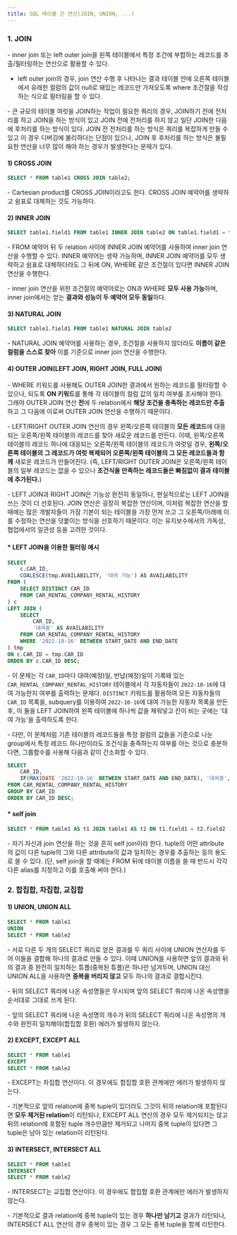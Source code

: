 ```yaml
---
title: SQL 테이블 간 연산(JOIN, UNION, ...)
---
```



### 1. JOIN

\- inner join 또는 left outer join을 왼쪽 테이블에서 특정 조건에 부합하는 레코드를 추출/필터링하는 연산으로 활용할 수 있다. 

  - left outer join의 경우, join 연산 수행 후 나타나는 결과 테이블 안에 오른쪽 테이블에서 유래한 컬럼의 값이 null로 돼있는 레코드만 가져오도록 where 조건절을 작성하는 식으로 필터링을 할 수 있다.

\- 큰 규모의 테이블 여럿을 JOIN하는 작업이 필요한 쿼리의 경우, JOIN하기 전에 전처리를 하고 JOIN을 하는 방식이 있고 JOIN 전에 전처리를 하지 않고 일단 JOIN한 다음에 후처리를 하는 방식이 있다. JOIN 전 전처리를 하는 방식은 쿼리를 복잡하게 만들 수 있고 이 경우 디버깅에 불리하다는 단점이 있으나, JOIN 후 후처리를 하는 방식은 불필요한 연산을 너무 많이 해야 하는 경우가 발생한다는 문제가 있다.

#### 1) CROSS JOIN

```sql
SELECT * FROM table1 CROSS JOIN table2;
```

\- Cartesian product를 CROSS JOIN이라고도 한다. CROSS JOIN 예약어를 생략하고 쉼표로 대체하는 것도 가능하다.


#### 2) INNER JOIN

```sql
SELECT table1.field1 FROM table1 INNER JOIN table2 ON table1.field1 = table2.field2
```

\- FROM 예약어 뒤 두 relation 사이에 INNER JOIN 예약어를 사용하여 inner join 연산을 수행할 수 있다. INNER 예약어는 생략 가능하며, INNER JOIN 예약어를 모두 생략하고 쉼표로 대체하더라도 그 뒤에 ON, WHERE 같은 조건절이 있다면 INNER JOIN 연산을 수행한다.

\- inner join 연산을 위한 조건절의 예약어로는 ON과 WHERE **모두 사용 가능**하며, inner join에서는 얻는 **결과와 성능이 두 예약어 모두 동일**하다.


#### 3) NATURAL JOIN

```sql
SELECT table1.field1 FROM table1 NATURAL JOIN table2 
```

\- NATURAL JOIN 예약어를 사용하는 경우, 조건절을 사용하지 않더라도 **이름이 같은 컬럼을 스스로 찾아** 이를 기준으로 inner join 연산을 수행한다.


#### 4) OUTER JOIN(LEFT JOIN, RIGHT JOIN, FULL JOIN)

\- WHERE 키워드를 사용해도 OUTER JOIN한 결과에서 원하는 레코드를 필터링할 수 있으나, 되도록 **ON 키워드**를 통해 각 테이블의 컬럼 값의 일치 여부를 조사해야 한다. 그래야 OUTER JOIN 연산 **전**에 두 relation에서 **해당 조건을 충족하는 레코드만 추출**하고 그 다음에 이로써 OUTER JOIN 연산을 수행하기 때문이다.

\- LEFT/RIGHT OUTER JOIN 연산의 경우 왼쪽/오른쪽 테이블의 **모든 레코드**에 대응되는 오른쪽/왼쪽 테이블의 레코드를 찾아 새로운 레코드를 만든다. 이때, 왼쪽/오른쪽 테이블의 레코드 하나에 대응되는 오른쪽/왼쪽 테이블의 레코드가 여럿일 경우, **왼쪽/오른쪽 테이블의 그 레코드가 여럿 복제되어 오른쪽/왼쪽 테이블의 그 모든 레코드들과 함께** 새로운 레코드가 만들어진다. (즉, LEFT/RIGHT OUTER JOIN은 오른쪽/왼쪽 테이블의 일부 레코드는 없을 수 있으나 **조건식을 만족하는 레코드들은 빠짐없이 결과 테이블에 추가된다.**)

\- LEFT JOIN과 RIGHT JOIN은 기능상 완전히 동일하나, 현실적으로는 LEFT JOIN을 쓰는 것이 더 선호된다. JOIN 연산은 굉장히 복잡한 연산이며, 이처럼 복잡한 연산을 할 때에는 많은 개발자들이 가잠 기본이 되는 테이블을 가장 먼저 쓰고 그 오른쪽/아래에 이를 수정하는 연산을 덧붙이는 방식을 선호하기 때문이다. 이는 유지보수에서의 가독성, 협업에서의 일관성 등을 고려한 것이다.

#### * LEFT JOIN을 이용한 필터링 예시

```sql
SELECT 
    c.CAR_ID,
    COALESCE(tmp.AVAILABILITY, '대여 가능') AS AVAILABILITY
FROM (
    SELECT DISTINCT CAR_ID 
    FROM CAR_RENTAL_COMPANY_RENTAL_HISTORY
) c
LEFT JOIN (
    SELECT 
        CAR_ID, 
        '대여중' AS AVAILABILITY
    FROM CAR_RENTAL_COMPANY_RENTAL_HISTORY
    WHERE '2022-10-16' BETWEEN START_DATE AND END_DATE
) tmp
ON c.CAR_ID = tmp.CAR_ID
ORDER BY c.CAR_ID DESC;
```

\- 이 문제는 각 `CAR_ID`마다 대여(예정)일, 반납(예정)일이 기록돼 있는 `CAR_RENTAL_COMPANY_RENTAL_HISTORY` 테이블에서 각 자동차들이 `2022-10-16`에 대여 가능한지 여부를 출력하는 문제다. `DISTINCT` 키워드를 활용하여 모든 자동차들의 `CAR_ID` 목록을, subquery를 이용하여 `2022-10-16`에 대여 가능한 자동차 목록을 만든 후, 이 둘을 LEFT JOIN하여 왼쪽 테이블에 하나씩 값을 채워넣고 칸이 비는 곳에는 '대여 가능'을 출력하도록 한다. 

\- 다만, 이 문제처럼 기존 테이블의 레코드들을 특정 컬럼의 값들을 기준으로 나눈 group에서 특정 레코드 하나만이라도 조건식을 충족하는지 여부를 아는 것으로 충분하다면, 그룹함수를 사용해 다음과 같이 간소화할 수 있다.

```sql
SELECT 
    CAR_ID,
    IF(MAX(DATE '2022-10-16' BETWEEN START_DATE AND END_DATE), '대여중', '대여 가능') AS IS_RENTED
FROM CAR_RENTAL_COMPANY_RENTAL_HISTORY
GROUP BY CAR_ID
ORDER BY CAR_ID DESC;
```


#### * self join

```sql
SELECT * FROM table1 AS t1 JOIN table1 AS t2 ON t1.field1 = t2.field2
```

\- 자기 자신과 join 연산을 하는 것을 흔히 self join이라 한다. tuple의 어떤 attribute의 값이 다른 tuple의 그와 다른 attribute의 값과 일치하는 경우를 추출하는 등의 용도로 쓸 수 있다. (단, self join을 할 때에는 FROM 뒤에 테이블 이름을 쓸 때 반드시 각각 다른 alias를 지정하고 이를 호출해 써야 한다.)






### 2. 합집합, 차집합, 교집합


#### 1) UNION, UNION ALL

```sql
SELECT * FROM table1
UNION
SELECT * FROM table2
```

\- 서로 다른 두 개의 SELECT 쿼리로 얻은 결과를 두 쿼리 사이에 UNION 연산자를 두어 이들을 결합해 하나의 결과로 만들 수 있다. 이때 UNION을 사용하면 앞의 결과와 뒤의 결과 중 완전히 일치하는 튜플(중복된 튜플)은 하나만 남겨두며, UNION 대신 UNION ALL을 사용하면 **중복을 버리지 않고** 모두 하나의 결과로 결합시킨다.

\- 뒤의 SELECT 쿼리에 나온 속성명들은 무시되며 앞의 SELECT 쿼리에 나온 속성명을 순서대로 그대로 쓰게 된다.

\- 앞의 SELECT 쿼리에 나온 속성명의 개수가 뒤의 SELECT 쿼리에 나온 속성명의 개수와 완전히 일치해야(합집합 호환) 에러가 발생하지 않는다. 


#### 2) EXCEPT, EXCEPT ALL

```sql
SELECT * FROM table1
EXCEPT
SELECT * FROM table2
```

\- EXCEPT는 차집합 연산이다. 이 경우에도 합집합 호환 관계에만 에러가 발생하지 않는다. 

\- 기본적으로 앞의 relation에 중복 tuple이 있더라도 그것이 뒤의 relation에 포함된다면 **모두 제거된 relation**이 리턴되나, EXCEPT ALL 연산의 경우 모두 제거되지는 않고 뒤의 relation에 포함된 tuple 개수만큼만 제거되고 나머지 중복 tuple이 있다면 그 tuple은 남아 있는 relation이 리턴된다.


#### 3) INTERSECT, INTERSECT ALL

```sql
SELECT * FROM table1
INTERSECT
SELECT * FROM table2
```

\- INTERSECT는 교집합 연산이다. 이 경우에도 합집합 호환 관계에만 에러가 발생하지 않는다. 

\- 기본적으로 결과 relation에 중복 tuple이 있는 경우 **하나만 남기고** 결과가 리턴되나, INTERSECT ALL 연산의 경우 중복이 있는 경우 그 모든 중복 tuple을 함께 리턴한다.


